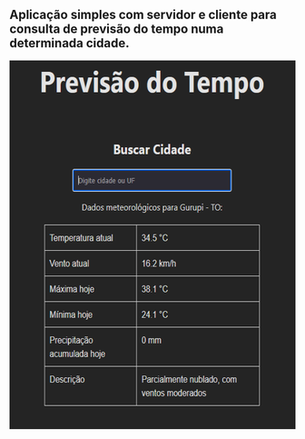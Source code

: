 <h2> Aplicação simples com servidor e cliente para consulta de previsão do tempo numa determinada cidade. </h2>

<div align="center">
  <img width="582" height="649" alt="image" src="/src/assets/example.png" align="center" />
</div>
